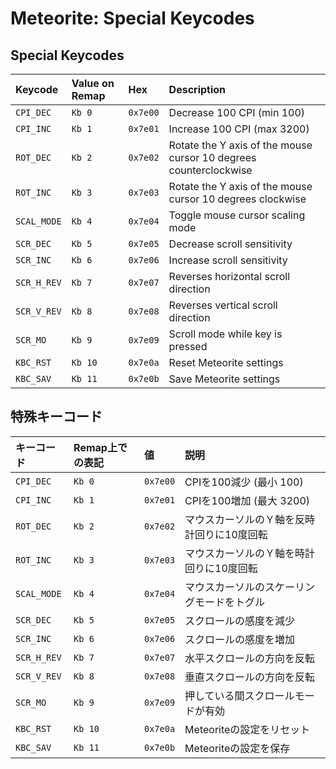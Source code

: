 # Meteorite: Special Keycodes
## Special Keycodes

| Keycode    | Value on Remap  | Hex      | Description                                                       |
|:-----------|:----------------|:---------|:------------------------------------------------------------------|
| `CPI_DEC`  | `Kb 0`          | `0x7e00` | Decrease 100 CPI (min 100)                                        |
| `CPI_INC`  | `Kb 1`          | `0x7e01` | Increase 100 CPI (max 3200)                                       |
| `ROT_DEC`  | `Kb 2`          | `0x7e02` | Rotate the Y axis of the mouse cursor 10 degrees counterclockwise |
| `ROT_INC`  | `Kb 3`          | `0x7e03` | Rotate the Y axis of the mouse cursor 10 degrees clockwise        |
| `SCAL_MODE`| `Kb 4`          | `0x7e04` | Toggle mouse cursor scaling mode                                  |
| `SCR_DEC`  | `Kb 5`          | `0x7e05` | Decrease scroll sensitivity                                       |
| `SCR_INC`  | `Kb 6`          | `0x7e06` | Increase scroll sensitivity                                       |
| `SCR_H_REV`| `Kb 7`          | `0x7e07` | Reverses horizontal scroll direction                              |
| `SCR_V_REV`| `Kb 8`          | `0x7e08` | Reverses vertical scroll direction                                |
| `SCR_MO`   | `Kb 9`          | `0x7e09` | Scroll mode while key is pressed                                  |
| `KBC_RST`  | `Kb 10`         | `0x7e0a` | Reset Meteorite settings                                          |
| `KBC_SAV`  | `Kb 11`         | `0x7e0b` | Save Meteorite settings                                           |

## 特殊キーコード

| キーコード   | Remap上での表記  | 値       | 説明                                                               |
|:-----------|:----------------|:---------|:------------------------------------------------------------------|
| `CPI_DEC`  | `Kb 0`          | `0x7e00` | CPIを100減少 (最小 100)                                             |
| `CPI_INC`  | `Kb 1`          | `0x7e01` | CPIを100増加 (最大 3200)                                            |
| `ROT_DEC`  | `Kb 2`          | `0x7e02` | マウスカーソルのＹ軸を反時計回りに10度回転                               |
| `ROT_INC`  | `Kb 3`          | `0x7e03` | マウスカーソルのＹ軸を時計回りに10度回転                                 |
| `SCAL_MODE`| `Kb 4`          | `0x7e04` | マウスカーソルのスケーリングモードをトグル                               |
| `SCR_DEC`  | `Kb 5`          | `0x7e05` | スクロールの感度を減少                                                |
| `SCR_INC`  | `Kb 6`          | `0x7e06` | スクロールの感度を増加                                                |
| `SCR_H_REV`| `Kb 7`          | `0x7e07` | 水平スクロールの方向を反転                                             |
| `SCR_V_REV`| `Kb 8`          | `0x7e08` | 垂直スクロールの方向を反転                                            |
| `SCR_MO`   | `Kb 9`          | `0x7e09` | 押している間スクロールモードが有効                                      |
| `KBC_RST`  | `Kb 10`         | `0x7e0a` | Meteoriteの設定をリセット                                            |
| `KBC_SAV`  | `Kb 11`         | `0x7e0b` | Meteoriteの設定を保存                                               |

